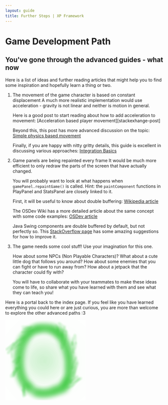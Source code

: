 ```yaml
---
layout: guide
title: Further Steps | XP Framework
---
```


# Game Development Path

## You've gone through the advanced guides - what now

Here is a list of ideas and further reading articles that might help you to find some inspiration and hopefully learn a thing or two.

1. The movement of the game character is based on constant displacement
    A much more realistic implementation would use acceleration - gravity is not linear and neither is motion in general.

    Here is a good post to start reading about how to add acceleration to movement: [Acceleration based player movement][stackexhange-post]

    Beyond this, this post has more advanced discussion on the topic: [Simple physics based movement][stackoverflow-post]

    Finally, if you are happy with nitty gritty details, this guide is excellent in discussing various approaches: [Integration Basics][gafferon-games-article]

2. Game panels are being repainted every frame
    It would be much more efficient to only redraw the parts of the screen that have actually changed.

    You will probably want to look at what happens when `gamePanel.repaintGame()` is called.
    Hint: the `paintComponent` functions in PlayPanel and StatsPanel are closely linked to it.

    First, it will be useful to know about double buffering: [Wikipedia article][wikipedia-double-buffering]

    The OSDev Wiki has a more detailed article about the same concept with some code examples: [OSDev article][osdev-double-buffering]

    Java Swing components are double buffered by default, but not perfectly so.
    This [StackOverflow page][stackoverflow-swing-painting] has some amazing suggestions for how to improve it.

3. The game needs some cool stuff!
   Use your imagination for this one.

   How about some NPCs (Non Playable Characters)? What about a cute little dog that follows you around?
   How about some enemies that you can fight or have to run away from?
   How about a jetpack that the character could fly with?

   You will have to collaborate with your teammates to make these ideas come to life, so share what you have learned with them and see what they can teach you!

Here is a portal back to the index page.
If you feel like you have learned everything you could here or are just curious, you are more than welcome to explore the other advanced paths :3

[![Portal to the guides index][portal-green]](/guides/README)

[stackexchange-post]: https://gamedev.stackexchange.com/questions/35539/acceleration-based-player-movement
[stackoverflow-post]: https://stackoverflow.com/questions/667034/simple-physics-based-movement
[gafferon-games-article]: https://gafferongames.com/post/integration_basics/
[wikipedia-double-buffering]: https://en.wikipedia.org/wiki/Multiple_buffering#Double_buffering_in_computer_graphics
[osdev-double-buffering]: https://wiki.osdev.org/Double_Buffering
[stackoverflow-swing-painting]: https://stackoverflow.com/questions/2063607/java-panel-double-buffering
[portal-green]: /assets/portal-green.png